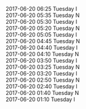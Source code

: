 2017-06-20 06:25 Tuesday  I  
2017-06-20 05:35 Tuesday  N  
2017-06-20 05:30 Tuesday  I  
2017-06-20 05:20 Tuesday  N  
2017-06-20 05:05 Tuesday  I  
2017-06-20 04:45 Tuesday  N  
2017-06-20 04:40 Tuesday  I  
2017-06-20 04:10 Tuesday  N  
2017-06-20 03:50 Tuesday  I  
2017-06-20 03:25 Tuesday  N  
2017-06-20 03:20 Tuesday  I  
2017-06-20 02:50 Tuesday  N  
2017-06-20 02:40 Tuesday  I  
2017-06-20 01:40 Tuesday  N  
2017-06-20 01:10 Tuesday  I  
